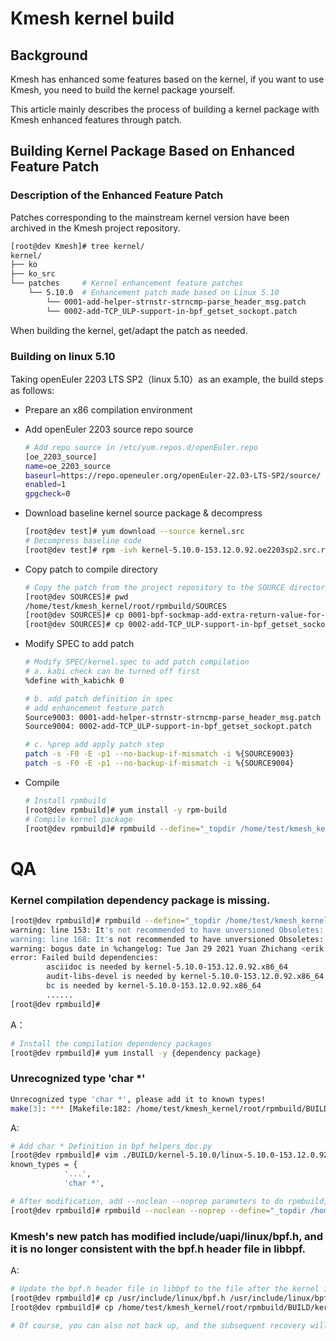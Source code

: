 # Kmesh kernel build

## Background 

Kmesh has enhanced some features based on the kernel,  if you want to use Kmesh, you need to build the kernel package yourself.


This article mainly describes the process of building a kernel package with Kmesh enhanced features through patch.

## Building Kernel Package Based on Enhanced Feature Patch

### Description of the Enhanced Feature Patch

Patches corresponding to the mainstream kernel version have been archived in the Kmesh project repository.

```sh
[root@dev Kmesh]# tree kernel/
kernel/
├── ko
├── ko_src
└── patches		# Kernel enhancement feature patches 
    └── 5.10.0	# Enhancement patch made based on Linux 5.10
        └── 0001-add-helper-strnstr-strncmp-parse_header_msg.patch
        └── 0002-add-TCP_ULP-support-in-bpf_getset_sockopt.patch
```

When building the kernel, get/adapt the patch as needed.

### Building on linux 5.10

Taking openEuler 2203 LTS SP2（linux 5.10）as an example, the build steps as follows:

- Prepare an x86 compilation environment

- Add openEuler 2203 source repo source

  ```sh
  # Add repo source in /etc/yum.repos.d/openEuler.repo
  [oe_2203_source]
  name=oe_2203_source
  baseurl=https://repo.openeuler.org/openEuler-22.03-LTS-SP2/source/
  enabled=1
  gpgcheck=0
  ```

- Download baseline kernel source package & decompress

  ```sh
  [root@dev test]# yum download --source kernel.src
  # Decompress baseline code
  [root@dev test]# rpm -ivh kernel-5.10.0-153.12.0.92.oe2203sp2.src.rpm --root=/home/test/kmesh_kernel
  ```

- Copy patch to compile directory

  ```sh
  # Copy the patch from the project repository to the SOURCE directory
  [root@dev SOURCES]# pwd
  /home/test/kmesh_kernel/root/rpmbuild/SOURCES
  [root@dev SOURCES]# cp 0001-bpf-sockmap-add-extra-return-value-for-sockops.patch .
  [root@dev SOURCES]# cp 0002-add-TCP_ULP-support-in-bpf_getset_sockopt.patch .
  ```
  
- Modify SPEC to add patch

  ```sh
  # Modify SPEC/kernel.spec to add patch compilation
  # a. kabi check can be turned off first
  %define with_kabichk 0
  
  # b. add patch definition in spec
  # add enhancement feature patch
  Source9003: 0001-add-helper-strnstr-strncmp-parse_header_msg.patch
  Source9004: 0002-add-TCP_ULP-support-in-bpf_getset_sockopt.patch
  
  # c. %prep add apply patch step
  patch -s -F0 -E -p1 --no-backup-if-mismatch -i %{SOURCE9003}
  patch -s -F0 -E -p1 --no-backup-if-mismatch -i %{SOURCE9004}
  ```

- Compile

  ```sh
  # Install rpmbuild
  [root@dev rpmbuild]# yum install -y rpm-build
  # Compile kernel package
  [root@dev rpmbuild]# rpmbuild --define="_topdir /home/test/kmesh_kernel/root/rpmbuild" -bb SPECS/kernel.spec 
  ```



# QA

### Kernel compilation dependency package is missing.

```sh
[root@dev rpmbuild]# rpmbuild --define="_topdir /home/test/kmesh_kernel/root/rpmbuild" -bb SPECS/kernel.spec
warning: line 153: It's not recommended to have unversioned Obsoletes: Obsoletes: kernel-tools-libs
warning: line 168: It's not recommended to have unversioned Obsoletes: Obsoletes: kernel-tools-libs-devel
warning: bogus date in %changelog: Tue Jan 29 2021 Yuan Zhichang <erik.yuan@arm.com> - 5.10.0-1.0.0.10
error: Failed build dependencies:
        asciidoc is needed by kernel-5.10.0-153.12.0.92.x86_64
        audit-libs-devel is needed by kernel-5.10.0-153.12.0.92.x86_64
        bc is needed by kernel-5.10.0-153.12.0.92.x86_64
        ......
[root@dev rpmbuild]#
```

A：

```sh
# Install the compilation dependency packages
[root@dev rpmbuild]# yum install -y {dependency package}
```

### Unrecognized type 'char *'

```sh
Unrecognized type 'char *', please add it to known types!
make[3]: *** [Makefile:182: /home/test/kmesh_kernel/root/rpmbuild/BUILD/kernel-5.10.0/linux-5.10.0-153.12.0.92.x86_64/tools/bpf/resolve_btfids/libbpf/bpf_helper_defs.h] Error 1
```

A:

```sh
# Add char * Definition in bpf_helpers_doc.py
[root@dev rpmbuild]# vim ./BUILD/kernel-5.10.0/linux-5.10.0-153.12.0.92.x86_64/scripts/bpf_helpers_doc.py
known_types = {
            '...',
            'char *', 

# After modification, add --noclean --noprep parameters to do rpmbuild, otherwise the BUILD directory will be rebuilt
[root@dev rpmbuild]# rpmbuild --noclean --noprep --define="_topdir /home/test/kmesh_kernel/root/rpmbuild" -bb SPECS/kernel.spec
```


### Kmesh's new patch has modified include/uapi/linux/bpf.h, and it is no longer consistent with the bpf.h header file in libbpf.

A:

```sh
# Update the bpf.h header file in libbpf to the file after the kernel is patched; please back up before updating, for subsequent recovery when this version of the kernel is no longer used.
[root@dev rpmbuild]# cp /usr/include/linux/bpf.h /usr/include/linux/bpf.hbak
[root@dev rpmbuild]# cp /home/test/kmesh_kernel/root/rpmbuild/BUILD/kernel-5.10.0/linux-5.10.0-153.12.0.92.x86_64/include/uapi/linux/bpf.h /usr/include/linux/bpf.h

# Of course, you can also not back up, and the subsequent recovery will be done by reinstalling the libbpf rpm package.

```